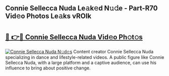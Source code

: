## Connie Sellecca Nuda Le𝚊k𝚎d N𝚞𝚍e - Part-R70 Vid𝚎o Photos Le𝚊ks vROIk

# <h2><a href="http://fbc25y.evod.top/?m=Connie+Sellecca+Nuda">🔗 👉🔴 Connie Sellecca Nuda Vid𝚎o Ph𝚘t𝚘s</a></h2>

[![Connie Sellecca Nuda N𝚞d𝚎s](https://i.imgur.com/8V9OHl7.gif)](http://fbc25y.evod.top/?m=Connie+Sellecca+Nuda)
Content creator Connie Sellecca Nuda specializing in dance and lifestyle-related videos. A public figure like Connie Sellecca Nuda, with a large platform and a captive audience, can use his influence to bring about positive change. 
